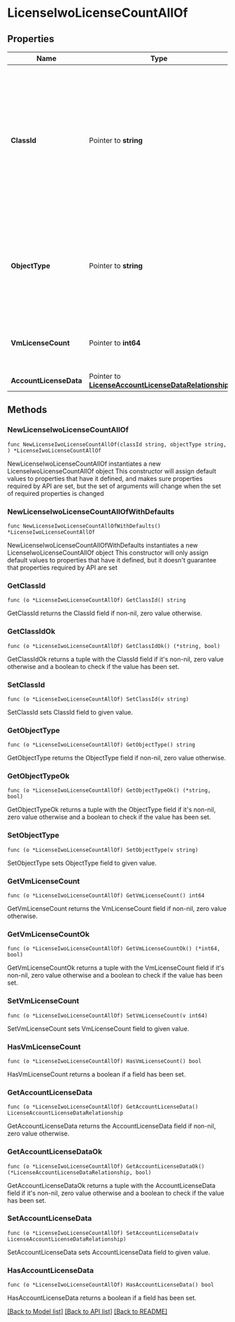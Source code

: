 # LicenseIwoLicenseCountAllOf

## Properties

Name | Type | Description | Notes
------------ | ------------- | ------------- | -------------
**ClassId** | Pointer to **string** | The fully-qualified name of the instantiated, concrete type. This property is used as a discriminator to identify the type of the payload when marshaling and unmarshaling data. | [default to "license.IwoLicenseCount"]
**ObjectType** | Pointer to **string** | The fully-qualified name of the instantiated, concrete type. The value should be the same as the &#39;ClassId&#39; property. | [default to "license.IwoLicenseCount"]
**VmLicenseCount** | Pointer to **int64** | The total number of devices claimed in the Intersight account. | [optional] [readonly] 
**AccountLicenseData** | Pointer to [**LicenseAccountLicenseDataRelationship**](LicenseAccountLicenseDataRelationship.md) |  | [optional] 

## Methods

### NewLicenseIwoLicenseCountAllOf

`func NewLicenseIwoLicenseCountAllOf(classId string, objectType string, ) *LicenseIwoLicenseCountAllOf`

NewLicenseIwoLicenseCountAllOf instantiates a new LicenseIwoLicenseCountAllOf object
This constructor will assign default values to properties that have it defined,
and makes sure properties required by API are set, but the set of arguments
will change when the set of required properties is changed

### NewLicenseIwoLicenseCountAllOfWithDefaults

`func NewLicenseIwoLicenseCountAllOfWithDefaults() *LicenseIwoLicenseCountAllOf`

NewLicenseIwoLicenseCountAllOfWithDefaults instantiates a new LicenseIwoLicenseCountAllOf object
This constructor will only assign default values to properties that have it defined,
but it doesn't guarantee that properties required by API are set

### GetClassId

`func (o *LicenseIwoLicenseCountAllOf) GetClassId() string`

GetClassId returns the ClassId field if non-nil, zero value otherwise.

### GetClassIdOk

`func (o *LicenseIwoLicenseCountAllOf) GetClassIdOk() (*string, bool)`

GetClassIdOk returns a tuple with the ClassId field if it's non-nil, zero value otherwise
and a boolean to check if the value has been set.

### SetClassId

`func (o *LicenseIwoLicenseCountAllOf) SetClassId(v string)`

SetClassId sets ClassId field to given value.


### GetObjectType

`func (o *LicenseIwoLicenseCountAllOf) GetObjectType() string`

GetObjectType returns the ObjectType field if non-nil, zero value otherwise.

### GetObjectTypeOk

`func (o *LicenseIwoLicenseCountAllOf) GetObjectTypeOk() (*string, bool)`

GetObjectTypeOk returns a tuple with the ObjectType field if it's non-nil, zero value otherwise
and a boolean to check if the value has been set.

### SetObjectType

`func (o *LicenseIwoLicenseCountAllOf) SetObjectType(v string)`

SetObjectType sets ObjectType field to given value.


### GetVmLicenseCount

`func (o *LicenseIwoLicenseCountAllOf) GetVmLicenseCount() int64`

GetVmLicenseCount returns the VmLicenseCount field if non-nil, zero value otherwise.

### GetVmLicenseCountOk

`func (o *LicenseIwoLicenseCountAllOf) GetVmLicenseCountOk() (*int64, bool)`

GetVmLicenseCountOk returns a tuple with the VmLicenseCount field if it's non-nil, zero value otherwise
and a boolean to check if the value has been set.

### SetVmLicenseCount

`func (o *LicenseIwoLicenseCountAllOf) SetVmLicenseCount(v int64)`

SetVmLicenseCount sets VmLicenseCount field to given value.

### HasVmLicenseCount

`func (o *LicenseIwoLicenseCountAllOf) HasVmLicenseCount() bool`

HasVmLicenseCount returns a boolean if a field has been set.

### GetAccountLicenseData

`func (o *LicenseIwoLicenseCountAllOf) GetAccountLicenseData() LicenseAccountLicenseDataRelationship`

GetAccountLicenseData returns the AccountLicenseData field if non-nil, zero value otherwise.

### GetAccountLicenseDataOk

`func (o *LicenseIwoLicenseCountAllOf) GetAccountLicenseDataOk() (*LicenseAccountLicenseDataRelationship, bool)`

GetAccountLicenseDataOk returns a tuple with the AccountLicenseData field if it's non-nil, zero value otherwise
and a boolean to check if the value has been set.

### SetAccountLicenseData

`func (o *LicenseIwoLicenseCountAllOf) SetAccountLicenseData(v LicenseAccountLicenseDataRelationship)`

SetAccountLicenseData sets AccountLicenseData field to given value.

### HasAccountLicenseData

`func (o *LicenseIwoLicenseCountAllOf) HasAccountLicenseData() bool`

HasAccountLicenseData returns a boolean if a field has been set.


[[Back to Model list]](../README.md#documentation-for-models) [[Back to API list]](../README.md#documentation-for-api-endpoints) [[Back to README]](../README.md)


